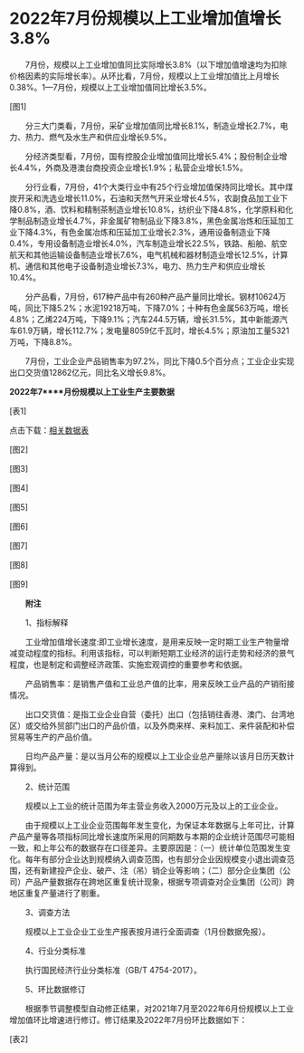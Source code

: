 # 2022年7月份规模以上工业增加值增长3.8%

　　7月份，规模以上工业增加值同比实际增长3.8%（以下增加值增速均为扣除价格因素的实际增长率）。从环比看，7月份，规模以上工业增加值比上月增长0.38%。1—7月份，规模以上工业增加值同比增长3.5%。

\[图1\]

　　分三大门类看，7月份，采矿业增加值同比增长8.1%，制造业增长2.7%，电力、热力、燃气及水生产和供应业增长9.5%。

　　分经济类型看，7月份，国有控股企业增加值同比增长5.4%；股份制企业增长4.4%，外商及港澳台商投资企业增长1.9%；私营企业增长1.5%。

　　分行业看，7月份，41个大类行业中有25个行业增加值保持同比增长。其中煤炭开采和洗选业增长11.0%，石油和天然气开采业增长4.5%，农副食品加工业下降0.8%，酒、饮料和精制茶制造业增长10.8%，纺织业下降4.8%，化学原料和化学制品制造业增长4.7%，非金属矿物制品业下降3.8%，黑色金属冶炼和压延加工业下降4.3%，有色金属冶炼和压延加工业增长2.3%，通用设备制造业下降0.4%，专用设备制造业增长4.0%，汽车制造业增长22.5%，铁路、船舶、航空航天和其他运输设备制造业增长7.6%，电气机械和器材制造业增长12.5%，计算机、通信和其他电子设备制造业增长7.3%，电力、热力生产和供应业增长10.4%。

　　分产品看，7月份，617种产品中有260种产品产量同比增长。钢材10624万吨，同比下降5.2%；水泥19218万吨，下降7.0%；十种有色金属563万吨，增长4.8%；乙烯224万吨，下降9.1%；汽车244.5万辆，增长31.5%，其中新能源汽车61.9万辆，增长112.7%；发电量8059亿千瓦时，增长4.5%；原油加工量5321万吨，下降8.8%。

　　7月份，工业企业产品销售率为97.2%，同比下降0.5个百分点；工业企业实现出口交货值12862亿元，同比名义增长9.8%。

**2022****年****7****月份规模以上工业生产主要数据**

\[表1\]

点击下载：[相关数据表](http://www.stats.gov.cn/sj/zxfb/202302/W020230203609494064434.xlsx)

\[图2\]

\[图3\]

\[图4\]

\[图5\]

\[图6\]

\[图7\]

\[图8\]

\[图9\]

　　**附注**

　　1、指标解释

　　工业增加值增长速度:即工业增长速度，是用来反映一定时期工业生产物量增减变动程度的指标。利用该指标，可以判断短期工业经济的运行走势和经济的景气程度，也是制定和调整经济政策、实施宏观调控的重要参考和依据。

　　产品销售率：是销售产值和工业总产值的比率，用来反映工业产品的产销衔接情况。

　　出口交货值：是指工业企业自营（委托）出口（包括销往香港、澳门、台湾地区）或交给外贸部门出口的产品价值，以及外商来样、来料加工、来件装配和补偿贸易等生产的产品价值。

　　日均产品产量：是以当月公布的规模以上工业企业总产量除以该月日历天数计算得到。

　　2、统计范围

　　规模以上工业的统计范围为年主营业务收入2000万元及以上的工业企业。

　　由于规模以上工业企业范围每年发生变化，为保证本年数据与上年可比，计算产品产量等各项指标同比增长速度所采用的同期数与本期的企业统计范围尽可能相一致，和上年公布的数据存在口径差异。主要原因是：（一）统计单位范围发生变化。每年有部分企业达到规模纳入调查范围，也有部分企业因规模变小退出调查范围，还有新建投产企业、破产、注（吊）销企业等影响；（二）部分企业集团（公司）产品产量数据存在跨地区重复统计现象，根据专项调查对企业集团（公司）跨地区重复产量进行了剔重。

　　3、调查方法

　　规模以上工业企业工业生产报表按月进行全面调查（1月份数据免报）。

　　4、行业分类标准

　　执行国民经济行业分类标准（GB/T 4754-2017）。

　　5、环比数据修订

　　根据季节调整模型自动修正结果，对2021年7月至2022年6月份规模以上工业增加值环比增速进行修订。修订结果及2022年7月份环比数据如下：

\[表2\]